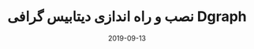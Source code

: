 ---
layout: post
title: نصب و راه اندازی دیتابیس گرافی Dgraph
date: 2019-09-13
description: در این قسمت قرار است در مورد نصب و راه اندازی دیتابیس گرافی dgraph صحبت کنیم.
tags: database
categories: database
lang: persian
redirect: https://virgool.io/Dgraph-database/%D9%88%D8%A7%D8%B1%D8%AF-%DA%A9%D8%B1%D8%AF%D9%86-%D8%AF%D8%A7%D8%AF%D9%87-%D9%87%D8%A7-%D9%88-%D8%A7%D8%AC%D8%B1%D8%A7%DB%8C-%DA%A9%D9%88%D8%A6%D8%B1%DB%8C-%D8%AF%D8%B1-%D8%AF%DB%8C%D8%AA%D8%A7%D8%A8%DB%8C%D8%B3-dgraph-lpffihdbnzlb
---